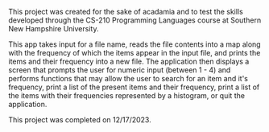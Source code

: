 This project was created for the sake of acadamia and to test the skills developed through the CS-210 Programming Languages course at Southern New Hampshire University.

This app takes input for a file name, reads the file contents into a map along with the frequency of which the items appear in the input file, and prints the items and their frequency into a new file.
The application then displays a screen that prompts the user for numeric input (between 1 - 4) and performs functions that may allow the user to search for an item and it's frequency, print a list of the present items and their frequency, print a list of the items with their frequencies represented by a histogram, or quit the application.

This project was completed on 12/17/2023.

